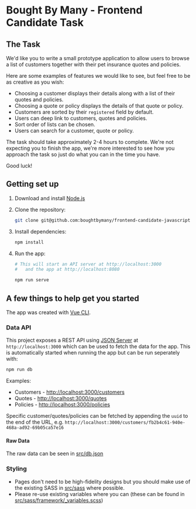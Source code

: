 # Bought By Many - Frontend Candidate Task

## The Task

We'd like you to write a small prototype application to allow users to browse a list of customers together with their pet insurance quotes and policies.

Here are some examples of features we would like to see, but feel free to be as creative as you wish:

* Choosing a customer displays their details along with a list of their quotes and policies.
* Choosing a quote or policy displays the details of that quote or policy.
* Customers are sorted by their `registered` field by default.
* Users can deep link to customers, quotes and policies.
* Sort order of lists can be chosen.
* Users can search for a customer, quote or policy.

The task should take approximately 2-4 hours to complete. We're not expecting you to finish the app, we're more interested to see how you approach the task so just do what you can in the time you have.

Good luck!

## Getting set up

1. Download and install [Node.js](https://nodejs.org/)

1. Clone the repository:

   ```bash
   git clone git@github.com:boughtbymany/frontend-candidate-javascript-task-[your_github_username].git
   ```

1. Install dependencies:

    ```bash
    npm install
    ```

1. Run the app:

    ```bash
    # This will start an API server at http://localhost:3000
    #   and the app at http://localhost:8080

    npm run serve
    ```

## A few things to help get you started

The app was created with [Vue CLI](https://cli.vuejs.org/).

### Data API

This project exposes a REST API using [JSON Server](https://github.com/typicode/json-server) at `http://localhost:3000` which can be used to fetch the data for the app. This is automatically started when running the app but can be run seperately with:

```bash
npm run db
```

Examples:

* Customers - <http://localhost:3000/customers>
* Quotes - <http://localhost:3000/quotes>
* Policies - <http://localhost:3000/policies>

Specific customer/quotes/policies can be fetched by appending the `uuid` to the end of the URL, e.g. `http://localhost:3000/customers/fb2b4c61-940e-468a-ad92-69b05ca57e16`

#### Raw Data

The raw data can be seen in [src/db.json](src/db.json)

### Styling

* Pages don't need to be high-fidelity designs but you should make use of the existing SASS in [src/sass](src/sass) where possible.
* Please re-use existing variables where you can (these can be found in [src/sass/framework/_variables.scss](/src/sass/framework/_variables.scss))
